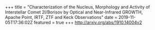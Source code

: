 +++
title = "Characterization of the Nucleus, Morphology and Activity of Interstellar   Comet 2I/Borisov by Optical and Near-Infrared GROWTH, Apache Point, IRTF, ZTF   and Keck Observations"
date = 2019-11-05T17:36:02Z
featured = true
+++
http://arxiv.org/abs/1910.14004v2
